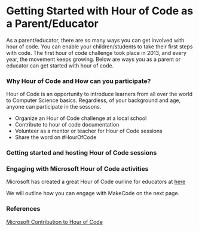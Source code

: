 # Getting Started with Hour of Code as a Parent/Educator
As a parent/educator, there are so many ways you can get involved with hour of code. You can enable your children/students to take their first steps with code. The first hour of code challenge took place in 2013, and every year, the movement keeps growing. Below are ways you as a parent or educator can get started with hour of code.

### Why Hour of Code and How can you participate?
Hour of Code is an opportunity to introduce learners from all over the world to Computer Science basics. Regardless, of your background and age, anyone can participate in the sessons. 

* Organize an Hour of Code challenge at a local school
* Contribute to hour of code documentation
* Volunteer as a mentor or teacher for Hour of Code sessions
* Share the word on #HourOfCode

### Getting started and hosting Hour of Code sessions

### Engaging with Microsoft Hour of Code activities
Microsoft has created a great Hour of Code ourline for educators at [here](https://education.microsoft.com/en-us/course/1b6cf488/0)

We will outline how you can engage with MakeCode on the next page.

### References
[Microsoft Contribution to Hour of Code](https://code.org/employees/microsoft)
